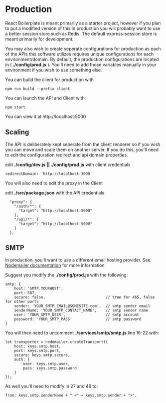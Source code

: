 # Production

React Boilerplate is meant primarily as a starter project, however if you
plan to put a modified version of this in production you will probably want to
use a better session store such as Redis. The default express-session store is
meant primarily for development.

You may also wish to create seperate configurations for production as each of
the APIs this software utilizes requires unique configurations for each
environment/domain. By default, the production configurations are located in (
<strong>./config/prod.js</strong> ). You'll need to add those variables manually in your
environment if you wish to use something else.

You can build the client for production with

```
npm run build --prefix client
```

You can launch the API and Client with:

```
npm start
```

You can view it at http://localhost:5000

## Scaling

The API is deliberately kept seperate from the client renderer so if you wish
you can move and scale them on another server. If you do this, you'll need to
edit the configuration redirect and api domain properties.

edit <strong>./config/dev.js || ./config/prod.js</strong> with client credentials

```
redirectDomain: 'http://localhost:3000'
```

You will also need to edit the proxy in the Client

edit <strong>./src/package.json</strong> with the API credentials

```
  "proxy": {
    "/auth/*": {
      "target": "http://localhost:5000"
    },
    "/api/*": {
      "target": "http://localhost:5000"
    }
  },
```

## SMTP

In production, you'll want to use a different email hosting provider. See [Nodemailer documentation](https://nodemailer.com/about/) for more information

Suggest you modify the <strong>./config/prod.js</strong> with the following:

```
smtp: {
	host: 'SMTP.YOURHOST',
	port: 587,  
	secure: false,                           // true for 465, false for other ports
	sender: 'YOUR_SMTP_EMAIL@SOMESITE.com',  // smtp sender email
	senderName: 'YOUR_SMTP_CONTACT_NAME',    // smtp sender name
    user: 'YOUR_SMTP_USER',                  // smtp account
    password: 'YOUR_SMTP_PASS'               // smtp password
}
```

You will then need to uncomment <strong>./services/smtp/smtp.js</strong> line 16-22 with:

```
let transporter = nodemailer.createTransport({
	host: keys.smtp.host,
	port: keys.smtp.port,
	secure: keys.smtp.secure,
	auth: {
		user: keys.smtp.user,
		pass: keys.smtp.password
	}
});
```

As well you'll need to modify ln 27 and 46 to:

```
from: keys.smtp.senderName + " <" + keys.smtp.sender + ">",
```
